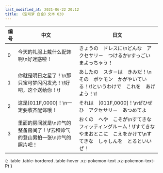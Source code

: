 ```yaml
---
last_modified_at: 2021-06-22 20:12
title: 《宝可梦 白金》文本 030
---
```

| 编号 | 中文 | 日文 |
| ---- | ---- | ---- |
| 0 | 今天的礼服上戴什么配饰啊\n好迷惑啦！ | きょうの　ドレスに\nどんな　アクセサリ－　つけるか\rすっごい　まよっちゃう！ |
| 1 | 你就是明日之星了！\n那只宝可梦闪闪发光！\f好吧，这个送给你！\f | あしたの　スタ－は　きみだ！\nその　ポケモン　かがやいている！\fというわけで　これを　あげよう！\f |
| 2 | 这是[011F,0000]！\n一定要收齐配饰哦！ | それは　[011F,0000]！\nぜひぜひ　アクセサリ－　あつめてよ |
| 3 | 里面的房间就是\n帅气的整备房间了！\f去和帅气的登山男拍一张\n帅气的照片吧！ | おくの　へや　こそが\nすてきな　フィッティングル－ム！\fすてきな　やまおとこに　こえをかけて\nすてきな　しゃしんを　とるといいぜ！ |
{: .table .table-bordered .table-hover .xz-pokemon-text .xz-pokemon-text-Pt }